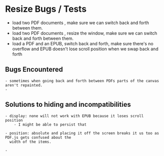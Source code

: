 # Resize Bugs / Tests

- load two PDF documents , make sure we can switch back and forth between them.
- load two PDF documents , resize the window, make sure we can switch back and forth between them.
- load a PDF and an EPUB, switch back and forth, make sure there's no overflow and EPUB doesn't 
  lose scroll position when we swap back and forth 
  
## Bugs Encountered
    - sometimes when going back and forth between PDFs parts of the canvas aren't repainted.
    - 
    
## Solutions to hiding and incompatibilities

    - display: none will not work with EPUB because it loses scroll position
        - I might be able to persist that

    - position: absolute and placing it off the screen breaks it us too as PDF.js gets confused about the 
      width of the items.

    -     
      
   